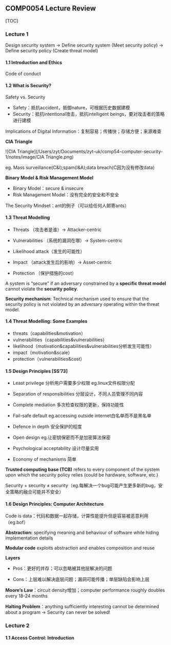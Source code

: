## COMP0054 Lecture Review

[TOC]

### Lecture 1 

Design security system $\rightarrow$ Define security system (Meet security policy) $\rightarrow$ Define security policy (Create threat model)

#### 1.1 Introduction and Ethics

Code of conduct 

#### 1.2 What is Security?

Safety vs. Security

* Safety：抵抗accident，抵御nature，可根据历史数据建模
* Security：抵抗intentional攻击，抵抗intelligent beings，要对攻击者的策略进行建模

Implications of Digital Information：复制容易；传播快；存储方便；来源难查

**CIA Triangle**

![CIA Triangle](/Users/zyt/Documents/zyt-uk/comp54-computer-security-1/notes/image/CIA Triangle.png)

eg. Mass surveillance(C&I);spam(I&A);data breach(C因为没有修改data)

**Binary Model & Risk Management Model**

* Binary Model：secure & insecure
* Risk Management Model：没有完全的安全和不安全

The Security Mindset：ant的例子（可以给任何人邮寄ants）

#### 1.3 Threat Modelling

* Threats （攻击者是谁）$\rightarrow$ Attacker-centric

* Vulnerabilities （系统的漏洞在哪）$\rightarrow$ System-centric

* Likelihood attack（发生的可能性）

* Impact （attack发生后的影响）$\rightarrow$ Asset-centric

* Protection （保护措施的cost）

A system is “secure” if an adversary constrained by a **specific threat model** cannot violate the **security policy**.

**Security mechanism**: Technical mechanism used to ensure that the security policy is not violated by an adversary operating within the threat model.

#### 1.4 Threat Modelling: Some Examples

* threats（capabilities&motivation）
* vulnerabilities（capabilities&vulnerabilities）
* likelihood（motivation&capabilities&vulnerabilities分析发生可能性）
* impact（motivation&scale）
* protection（vulnerabilities&cost）

#### 1.5 Design Principles [SS’73]

* Least privilege 分析用户需要多少权限 eg.linux文件权限分配

* Separation of responsibilities 分层设计，不同人员管理不同内容

* Complete mediation 多次检查权限的更新，保持功能性

* Fail-safe default eg.accessing outside internet白名单而不是黑名单

* Defence in depth 安全保护的程度

* Open design eg.让密钥保密而不是加密算法保密

* Psychological acceptability 设计尽量实用

* Economy of mechanisms 简单

**Trusted computing base (TCB)** refers to every component of the system upon which the security policy relies (could be hardware, software, etc.)

Security + security ≠ security（eg.每解决一个bug可能产生更多新的bug，安全策略的融合可能并不安全）

#### 1.6 Design Principles: Computer Architecture

Code is data：代码和数据一起存储，计算性能提升但是容易被恶意利用（eg.bof）

**Abstraction:** specifying meaning and behaviour of software while hiding implementation details 

**Modular code** exploits abstraction and enables composition and reuse

**Layers**

* Pros：更好的并存；可以忽略被其他层解决的问题

* Cons：上层难以解决底层问题；漏洞可能传播；单层缺陷会影响上层

**Moore’s Law**：circuit density增加；computer performance roughly doubles every 18-24 months

**Halting Problem**：anything sufficiently interesting cannot be determined about a program $\rightarrow$ Security can never be solved!



### Lecture 2

#### 1.1 Access Control: Introduction

